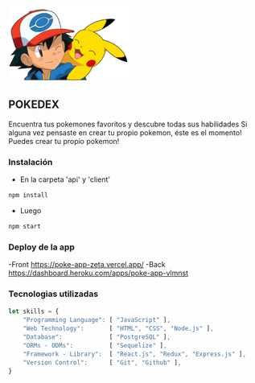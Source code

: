 <img height="150" src="./pokemon.png" />

## POKEDEX

Encuentra tus pokemones favoritos y descubre todas sus habilidades 
Si alguna vez pensaste en crear tu propio pokemon, éste es el momento! Puedes crear tu propio pokemon!

### Instalación

- En la carpeta 'api' y 'client'
```js
npm install
```
- Luego
```js
npm start
```

### Deploy de la app 
-Front
 https://poke-app-zeta.vercel.app/
-Back
 https://dashboard.heroku.com/apps/poke-app-vlmnst

### Tecnologias utilizadas
```js
let skills = {
    "Programming Language": [ "JavaScript" ],
    "Web Technology":       [ "HTML", "CSS", "Node.js" ],
    "Database":             [ "PostgreSQL" ],
    "ORMs - ODMs":          [ "Sequelize" ],
    "Framework - Library":  [ "React.js", "Redux", "Express.js" ],
    "Version Control":      [ "Git", "Github" ],
}
```
